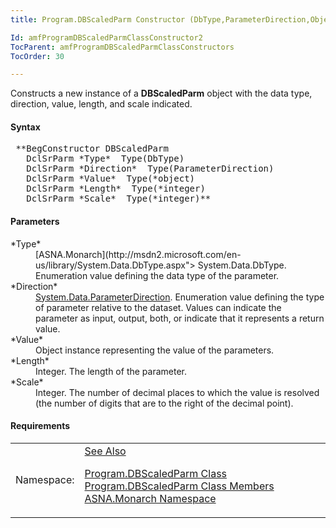 ```yaml
---
title: Program.DBScaledParm Constructor (DbType,ParameterDirection,Object,int,int)

Id: amfProgramDBScaledParmClassConstructor2
TocParent: amfProgramDBScaledParmClassConstructors
TocOrder: 30

---
```


Constructs a new instance of a **DBScaledParm** object with the data type, direction, value, length, and scale indicated.

#### Syntax
<pre class="syntax"> **BegConstructor DBScaledParm
   DclSrParm *Type*  Type(DbType)
   DclSrParm *Direction*  Type(ParameterDirection)
   DclSrParm *Value*  Type(*object)
   DclSrParm *Length*  Type(*integer)
   DclSrParm *Scale*  Type(*integer)**       </pre>

#### Parameters
<dl>
        <dt>
 *Type* 
        </dt>
        <dd>
          [ASNA.Monarch](http://msdn2.microsoft.com/en-us/library/System.Data.DbType.aspx">
        System.Data.DbType</a>. Enumeration value defining the data
        type of the parameter.</dd>
        <dt>
 *Direction* 
        </dt>
        <dd>
          <a href="http://msdn2.microsoft.com/en-us/library/system.data.parameterdirection.aspx">
        System.Data.ParameterDirection</a>. Enumeration value
        defining the type of parameter relative to the dataset.
        Values can indicate the parameter as input, output, both,
        or indicate that it represents a return value.</dd>
        <dt>
 *Value* 
        </dt>
        <dd>Object instance representing the value of the
        parameters.</dd>
        <dt>
 *Length* 
        </dt>
        <dd>Integer. The length of the parameter.</dd>
        <dt>
 *Scale* 
        </dt>
        <dd>Integer. The number of decimal places to which the
        value is resolved (the number of digits that are to the
        right of the decimal point).</dd>
</dl>

<!-- start -->

#### Requirements
<table class="dttable" cellspacing="0" cellpadding="4" width="60%">
           <colgroup>
            <col width="15%" style="font-weight:bold" />
            <col width="85%" />
          </colgroup>
          <tr>
            <td>Namespace:</td>
            <td><a href="amfMonarchNamespace.html)</td>
          </tr>
          <tr>
            <td>Assembly:</td>
            <td>ASNA.VisualRPG.Runtime.DLL</td>
          </tr>
         <tr>
            <td>Platforms:</td>
            <td> Windows Server 2012, Windows Server 2012 R2, Windows Server 2016, Windows 7, Windows 8 Pro, Windows 10 Pro</td>
         </tr>
</table>

<!-- end -->  

#### See Also
[ Program.DBScaledParm Class](program-db-scaled-parm-class.html) <br /> [ Program.DBScaledParm Class Members](program-db-scaled-parm-class-members.html) <br /> [ASNA.Monarch Namespace](monarch-namespace.html) 

